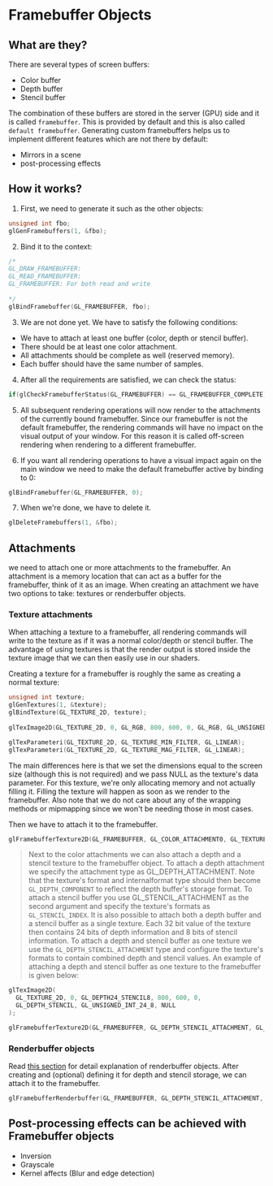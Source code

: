 # Framebuffer Objects
## What are they?
There are several types of screen buffers:
- Color buffer
- Depth buffer
- Stencil buffer

The combination of these buffers are stored in the server (GPU) side and it is called `framebuffer`. This is provided by default and this is also called `default framebuffer`. Generating custom framebuffers helps us to implement different features which are not there by default:
- Mirrors in a scene
- post-processing effects

## How it works?
1. First,  we need to generate it such as the other objects:
```cpp
unsigned int fbo;
glGenFramebuffers(1, &fbo);
```
2. Bind it to the context:
```cpp
/*
GL_DRAW_FRAMEBUFFER:
GL_READ_FRAMEBUFFER:
GL_FRAMEBUFFER: For both read and write
 
*/
glBindFramebuffer(GL_FRAMEBUFFER, fbo);
```

3. We are not done yet. We have to satisfy the following conditions:

- We have to attach at least one buffer (color, depth or stencil buffer).
- There should be at least one color attachment.
- All attachments should be complete as well (reserved memory).
- Each buffer should have the same number of samples.

4. After all the requirements are satisfied, we can check the status:
```cpp
if(glCheckFramebufferStatus(GL_FRAMEBUFFER) == GL_FRAMEBUFFER_COMPLETE)
```

5. All subsequent rendering operations will now render to the attachments of the currently bound framebuffer. Since our framebuffer is not the default framebuffer, the rendering commands will have no impact on the visual output of your window. For this reason it is called off-screen rendering when rendering to a different framebuffer. 

6. If you want all rendering operations to have a visual impact again on the main window we need to make the default framebuffer active by binding to 0: 
```cpp
glBindFramebuffer(GL_FRAMEBUFFER, 0);
```

7. When we're done, we have to delete it.
```cpp
glDeleteFramebuffers(1, &fbo);
```

## Attachments
we need to attach one or more attachments to the framebuffer. An attachment is a memory location that can act as a buffer for the framebuffer, think of it as an image. When creating an attachment we have two options to take: textures or renderbuffer objects. 

### Texture attachments
When attaching a texture to a framebuffer, all rendering commands will write to the texture as if it was a normal color/depth or stencil buffer. The advantage of using textures is that the render output is stored inside the texture image that we can then easily use in our shaders.

Creating a texture for a framebuffer is roughly the same as creating a normal texture: 

```cpp
unsigned int texture;
glGenTextures(1, &texture);
glBindTexture(GL_TEXTURE_2D, texture);
  
glTexImage2D(GL_TEXTURE_2D, 0, GL_RGB, 800, 600, 0, GL_RGB, GL_UNSIGNED_BYTE, NULL);

glTexParameteri(GL_TEXTURE_2D, GL_TEXTURE_MIN_FILTER, GL_LINEAR);
glTexParameteri(GL_TEXTURE_2D, GL_TEXTURE_MAG_FILTER, GL_LINEAR);  


```
The main differences here is that we set the dimensions equal to the screen size (although this is not required) and we pass NULL as the texture's data parameter. For this texture, we're only allocating memory and not actually filling it. Filling the texture will happen as soon as we render to the framebuffer. Also note that we do not care about any of the wrapping methods or mipmapping since we won't be needing those in most cases. 

Then we have to attach it to the framebuffer.
```cpp
glFramebufferTexture2D(GL_FRAMEBUFFER, GL_COLOR_ATTACHMENT0, GL_TEXTURE_2D, texture, 0);
```
>  Next to the color attachments we can also attach a depth and a stencil texture to the framebuffer object. To attach a depth attachment we specify the attachment type as GL_DEPTH_ATTACHMENT. Note that the texture's format and internalformat type should then become `GL_DEPTH_COMPONENT` to reflect the depth buffer's storage format. To attach a stencil buffer you use GL_STENCIL_ATTACHMENT as the second argument and specify the texture's formats as `GL_STENCIL_INDEX`. It is also possible to attach both a depth buffer and a stencil buffer as a single texture. Each 32 bit value of the texture then contains 24 bits of depth information and 8 bits of stencil information. To attach a depth and stencil buffer as one texture we use the `GL_DEPTH_STENCIL_ATTACHMENT` type and configure the texture's formats to contain combined depth and stencil values. An example of attaching a depth and stencil buffer as one texture to the framebuffer is given below: 

```cpp
glTexImage2D(
  GL_TEXTURE_2D, 0, GL_DEPTH24_STENCIL8, 800, 600, 0, 
  GL_DEPTH_STENCIL, GL_UNSIGNED_INT_24_8, NULL
);

glFramebufferTexture2D(GL_FRAMEBUFFER, GL_DEPTH_STENCIL_ATTACHMENT, GL_TEXTURE_2D, texture, 0);
```
### Renderbuffer objects
Read [this section](Objects.md/#Renderbuffer-Objects) for detail explanation of renderbuffer objects. After creating and (optional) defining it for depth and stencil storage, we can attach it to the framebuffer.

```cpp
glFramebufferRenderbuffer(GL_FRAMEBUFFER, GL_DEPTH_STENCIL_ATTACHMENT, GL_RENDERBUFFER, rbo);  
```

## Post-processing effects can be achieved with Framebuffer objects
- Inversion
- Grayscale
- Kernel affects (Blur and edge detection)
